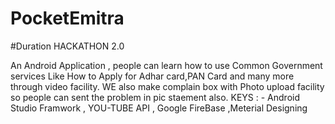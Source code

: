 # PocketEmitra


#Duration HACKATHON 2.0 


An Android Application , people can learn how to use Common Government services Like How to Apply for Adhar card,PAN Card and many more through video facility. WE also make complain box with Photo upload facility
so people can sent the problem in pic staement also.
KEYS : - Android Studio Framwork , YOU-TUBE API , Google FireBase ,Meterial Designing 
